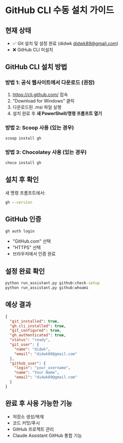 # GitHub CLI 수동 설치 가이드

## 현재 상태
- ✅ Git 설치 및 설정 완료 (didwk <didwk89@gmail.com>)
- ❌ GitHub CLI 미설치

## GitHub CLI 설치 방법

### 방법 1: 공식 웹사이트에서 다운로드 (권장)
1. https://cli.github.com/ 접속
2. "Download for Windows" 클릭
3. 다운로드된 .msi 파일 실행
4. 설치 완료 후 **새 PowerShell/명령 프롬프트 열기**

### 방법 2: Scoop 사용 (있는 경우)
```powershell
scoop install gh
```

### 방법 3: Chocolatey 사용 (있는 경우)
```cmd
choco install gh
```

## 설치 후 확인
새 명령 프롬프트에서:
```cmd
gh --version
```

## GitHub 인증
```cmd
gh auth login
```
- "GitHub.com" 선택
- "HTTPS" 선택
- 브라우저에서 인증 완료

## 설정 완료 확인
```cmd
python run_assistant.py github:check-setup
python run_assistant.py github:whoami
```

## 예상 결과
```json
{
  "git_installed": true,
  "gh_cli_installed": true,
  "git_configured": true,
  "gh_authenticated": true,
  "status": "ready",
  "git_user": {
    "name": "didwk",
    "email": "didwk89@gmail.com"
  },
  "github_user": {
    "login": "your_username",
    "name": "Your Name",
    "email": "didwk89@gmail.com"
  }
}
```

## 완료 후 사용 가능한 기능
- 저장소 생성/복제
- 코드 커밋/푸시
- GitHub 프로젝트 관리
- Claude Assistant GitHub 통합 기능